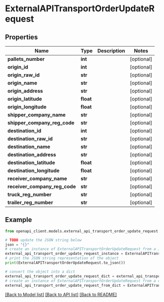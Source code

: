 # ExternalAPITransportOrderUpdateRequest


## Properties

Name | Type | Description | Notes
------------ | ------------- | ------------- | -------------
**pallets_number** | **int** |  | [optional] 
**origin_id** | **int** |  | [optional] 
**origin_raw_id** | **str** |  | [optional] 
**origin_name** | **str** |  | [optional] 
**origin_address** | **str** |  | [optional] 
**origin_latitude** | **float** |  | [optional] 
**origin_longitude** | **float** |  | [optional] 
**shipper_company_name** | **str** |  | [optional] 
**shipper_company_reg_code** | **str** |  | [optional] 
**destination_id** | **int** |  | [optional] 
**destination_raw_id** | **str** |  | [optional] 
**destination_name** | **str** |  | [optional] 
**destination_address** | **str** |  | [optional] 
**destination_latitude** | **float** |  | [optional] 
**destination_longitude** | **float** |  | [optional] 
**receiver_company_name** | **str** |  | [optional] 
**receiver_company_reg_code** | **str** |  | [optional] 
**truck_reg_number** | **str** |  | [optional] 
**trailer_reg_number** | **str** |  | [optional] 

## Example

```python
from openapi_client.models.external_api_transport_order_update_request import ExternalAPITransportOrderUpdateRequest

# TODO update the JSON string below
json = "{}"
# create an instance of ExternalAPITransportOrderUpdateRequest from a JSON string
external_api_transport_order_update_request_instance = ExternalAPITransportOrderUpdateRequest.from_json(json)
# print the JSON string representation of the object
print(ExternalAPITransportOrderUpdateRequest.to_json())

# convert the object into a dict
external_api_transport_order_update_request_dict = external_api_transport_order_update_request_instance.to_dict()
# create an instance of ExternalAPITransportOrderUpdateRequest from a dict
external_api_transport_order_update_request_from_dict = ExternalAPITransportOrderUpdateRequest.from_dict(external_api_transport_order_update_request_dict)
```
[[Back to Model list]](../README.md#documentation-for-models) [[Back to API list]](../README.md#documentation-for-api-endpoints) [[Back to README]](../README.md)


